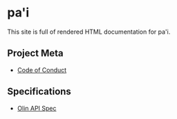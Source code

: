 # pa'i

This site is full of rendered HTML documentation for pa'i.

## Project Meta

- [Code of Conduct](./CODE_OF_CONDUCT.md)

## Specifications

- [Olin API Spec](/olin-spec)
